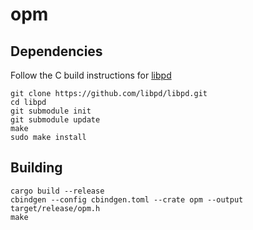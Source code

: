 # opm

## Dependencies

Follow the C build instructions for [libpd](https://github.com/libpd/libpd)

```
git clone https://github.com/libpd/libpd.git
cd libpd
git submodule init
git submodule update
make
sudo make install
```


## Building

```
cargo build --release
cbindgen --config cbindgen.toml --crate opm --output target/release/opm.h
make
```
